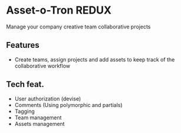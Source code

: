 # Asset-o-Tron REDUX
Manage your company creative team collaborative projects

## Features
- Create teams, assign projects and add assets to keep track of the collaborative workflow

## Tech feat.
- User authorization (devise)
- Comments (Using polymorphic and partials)
- Tagging
- Team management
- Assets management
